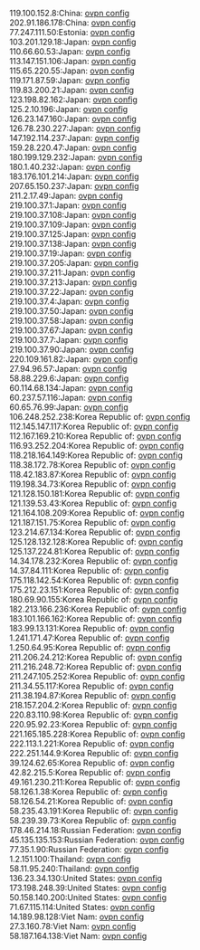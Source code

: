 119.100.152.8:China: [ovpn config](vpn/119_100_152_8.ovpn)  
202.91.186.178:China: [ovpn config](vpn/202_91_186_178.ovpn)  
77.247.111.50:Estonia: [ovpn config](vpn/77_247_111_50.ovpn)  
103.201.129.18:Japan: [ovpn config](vpn/103_201_129_18.ovpn)  
110.66.60.53:Japan: [ovpn config](vpn/110_66_60_53.ovpn)  
113.147.151.106:Japan: [ovpn config](vpn/113_147_151_106.ovpn)  
115.65.220.55:Japan: [ovpn config](vpn/115_65_220_55.ovpn)  
119.171.87.59:Japan: [ovpn config](vpn/119_171_87_59.ovpn)  
119.83.200.21:Japan: [ovpn config](vpn/119_83_200_21.ovpn)  
123.198.82.162:Japan: [ovpn config](vpn/123_198_82_162.ovpn)  
125.2.10.196:Japan: [ovpn config](vpn/125_2_10_196.ovpn)  
126.23.147.160:Japan: [ovpn config](vpn/126_23_147_160.ovpn)  
126.78.230.227:Japan: [ovpn config](vpn/126_78_230_227.ovpn)  
147.192.114.237:Japan: [ovpn config](vpn/147_192_114_237.ovpn)  
159.28.220.47:Japan: [ovpn config](vpn/159_28_220_47.ovpn)  
180.199.129.232:Japan: [ovpn config](vpn/180_199_129_232.ovpn)  
180.1.40.232:Japan: [ovpn config](vpn/180_1_40_232.ovpn)  
183.176.101.214:Japan: [ovpn config](vpn/183_176_101_214.ovpn)  
207.65.150.237:Japan: [ovpn config](vpn/207_65_150_237.ovpn)  
211.2.17.49:Japan: [ovpn config](vpn/211_2_17_49.ovpn)  
219.100.37.1:Japan: [ovpn config](vpn/219_100_37_1.ovpn)  
219.100.37.108:Japan: [ovpn config](vpn/219_100_37_108.ovpn)  
219.100.37.109:Japan: [ovpn config](vpn/219_100_37_109.ovpn)  
219.100.37.125:Japan: [ovpn config](vpn/219_100_37_125.ovpn)  
219.100.37.138:Japan: [ovpn config](vpn/219_100_37_138.ovpn)  
219.100.37.19:Japan: [ovpn config](vpn/219_100_37_19.ovpn)  
219.100.37.205:Japan: [ovpn config](vpn/219_100_37_205.ovpn)  
219.100.37.211:Japan: [ovpn config](vpn/219_100_37_211.ovpn)  
219.100.37.213:Japan: [ovpn config](vpn/219_100_37_213.ovpn)  
219.100.37.22:Japan: [ovpn config](vpn/219_100_37_22.ovpn)  
219.100.37.4:Japan: [ovpn config](vpn/219_100_37_4.ovpn)  
219.100.37.50:Japan: [ovpn config](vpn/219_100_37_50.ovpn)  
219.100.37.58:Japan: [ovpn config](vpn/219_100_37_58.ovpn)  
219.100.37.67:Japan: [ovpn config](vpn/219_100_37_67.ovpn)  
219.100.37.7:Japan: [ovpn config](vpn/219_100_37_7.ovpn)  
219.100.37.90:Japan: [ovpn config](vpn/219_100_37_90.ovpn)  
220.109.161.82:Japan: [ovpn config](vpn/220_109_161_82.ovpn)  
27.94.96.57:Japan: [ovpn config](vpn/27_94_96_57.ovpn)  
58.88.229.6:Japan: [ovpn config](vpn/58_88_229_6.ovpn)  
60.114.68.134:Japan: [ovpn config](vpn/60_114_68_134.ovpn)  
60.237.57.116:Japan: [ovpn config](vpn/60_237_57_116.ovpn)  
60.65.76.99:Japan: [ovpn config](vpn/60_65_76_99.ovpn)  
106.248.252.238:Korea Republic of: [ovpn config](vpn/106_248_252_238.ovpn)  
112.145.147.117:Korea Republic of: [ovpn config](vpn/112_145_147_117.ovpn)  
112.167.169.210:Korea Republic of: [ovpn config](vpn/112_167_169_210.ovpn)  
116.93.252.204:Korea Republic of: [ovpn config](vpn/116_93_252_204.ovpn)  
118.218.164.149:Korea Republic of: [ovpn config](vpn/118_218_164_149.ovpn)  
118.38.172.78:Korea Republic of: [ovpn config](vpn/118_38_172_78.ovpn)  
118.42.183.87:Korea Republic of: [ovpn config](vpn/118_42_183_87.ovpn)  
119.198.34.73:Korea Republic of: [ovpn config](vpn/119_198_34_73.ovpn)  
121.128.150.181:Korea Republic of: [ovpn config](vpn/121_128_150_181.ovpn)  
121.139.53.43:Korea Republic of: [ovpn config](vpn/121_139_53_43.ovpn)  
121.164.108.209:Korea Republic of: [ovpn config](vpn/121_164_108_209.ovpn)  
121.187.151.75:Korea Republic of: [ovpn config](vpn/121_187_151_75.ovpn)  
123.214.67.134:Korea Republic of: [ovpn config](vpn/123_214_67_134.ovpn)  
125.128.132.128:Korea Republic of: [ovpn config](vpn/125_128_132_128.ovpn)  
125.137.224.81:Korea Republic of: [ovpn config](vpn/125_137_224_81.ovpn)  
14.34.178.232:Korea Republic of: [ovpn config](vpn/14_34_178_232.ovpn)  
14.37.84.111:Korea Republic of: [ovpn config](vpn/14_37_84_111.ovpn)  
175.118.142.54:Korea Republic of: [ovpn config](vpn/175_118_142_54.ovpn)  
175.212.23.151:Korea Republic of: [ovpn config](vpn/175_212_23_151.ovpn)  
180.69.90.155:Korea Republic of: [ovpn config](vpn/180_69_90_155.ovpn)  
182.213.166.236:Korea Republic of: [ovpn config](vpn/182_213_166_236.ovpn)  
183.101.166.162:Korea Republic of: [ovpn config](vpn/183_101_166_162.ovpn)  
183.99.13.131:Korea Republic of: [ovpn config](vpn/183_99_13_131.ovpn)  
1.241.171.47:Korea Republic of: [ovpn config](vpn/1_241_171_47.ovpn)  
1.250.64.95:Korea Republic of: [ovpn config](vpn/1_250_64_95.ovpn)  
211.206.24.212:Korea Republic of: [ovpn config](vpn/211_206_24_212.ovpn)  
211.216.248.72:Korea Republic of: [ovpn config](vpn/211_216_248_72.ovpn)  
211.247.105.252:Korea Republic of: [ovpn config](vpn/211_247_105_252.ovpn)  
211.34.55.117:Korea Republic of: [ovpn config](vpn/211_34_55_117.ovpn)  
211.38.194.87:Korea Republic of: [ovpn config](vpn/211_38_194_87.ovpn)  
218.157.204.2:Korea Republic of: [ovpn config](vpn/218_157_204_2.ovpn)  
220.83.110.98:Korea Republic of: [ovpn config](vpn/220_83_110_98.ovpn)  
220.95.92.23:Korea Republic of: [ovpn config](vpn/220_95_92_23.ovpn)  
221.165.185.228:Korea Republic of: [ovpn config](vpn/221_165_185_228.ovpn)  
222.113.1.221:Korea Republic of: [ovpn config](vpn/222_113_1_221.ovpn)  
222.251.144.9:Korea Republic of: [ovpn config](vpn/222_251_144_9.ovpn)  
39.124.62.65:Korea Republic of: [ovpn config](vpn/39_124_62_65.ovpn)  
42.82.215.5:Korea Republic of: [ovpn config](vpn/42_82_215_5.ovpn)  
49.161.230.211:Korea Republic of: [ovpn config](vpn/49_161_230_211.ovpn)  
58.126.1.38:Korea Republic of: [ovpn config](vpn/58_126_1_38.ovpn)  
58.126.54.21:Korea Republic of: [ovpn config](vpn/58_126_54_21.ovpn)  
58.235.43.191:Korea Republic of: [ovpn config](vpn/58_235_43_191.ovpn)  
58.239.39.73:Korea Republic of: [ovpn config](vpn/58_239_39_73.ovpn)  
178.46.214.18:Russian Federation: [ovpn config](vpn/178_46_214_18.ovpn)  
45.135.135.153:Russian Federation: [ovpn config](vpn/45_135_135_153.ovpn)  
77.35.1.90:Russian Federation: [ovpn config](vpn/77_35_1_90.ovpn)  
1.2.151.100:Thailand: [ovpn config](vpn/1_2_151_100.ovpn)  
58.11.95.240:Thailand: [ovpn config](vpn/58_11_95_240.ovpn)  
136.23.34.130:United States: [ovpn config](vpn/136_23_34_130.ovpn)  
173.198.248.39:United States: [ovpn config](vpn/173_198_248_39.ovpn)  
50.158.140.200:United States: [ovpn config](vpn/50_158_140_200.ovpn)  
71.67.115.114:United States: [ovpn config](vpn/71_67_115_114.ovpn)  
14.189.98.128:Viet Nam: [ovpn config](vpn/14_189_98_128.ovpn)  
27.3.160.78:Viet Nam: [ovpn config](vpn/27_3_160_78.ovpn)  
58.187.164.138:Viet Nam: [ovpn config](vpn/58_187_164_138.ovpn)  
